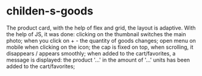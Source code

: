 # childen-s-goods
The product card, with the help of flex and grid, the layout is adaptive. With the help of JS, it was done: clicking on the thumbnail switches the main photo; when you click on + - the quantity of goods changes; open menu on mobile when clicking on the icon; the cap is fixed on top, when scrolling, it disappears / appears smoothly; when added to the cart/favorites, a message is displayed: the product '...' in the amount of '...' units has been added to the cart/favorites;
